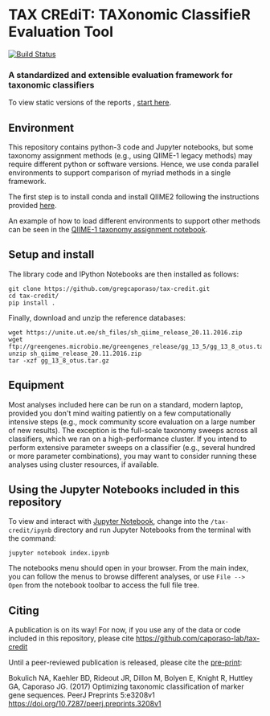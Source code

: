 # TAX CREdiT: TAXonomic ClassifieR Evaluation Tool

[![Build Status](https://travis-ci.org/caporaso-lab/tax-credit.svg?branch=master)](https://travis-ci.org/caporaso-lab/tax-credit)

### A standardized and extensible evaluation framework for taxonomic classifiers

To view static versions of the reports , [start here](https://github.com/caporaso-lab/tax-credit/blob/master/ipynb/Index.ipynb).


Environment
-----------------
This repository contains python-3 code and Jupyter notebooks, but some taxonomy assignment methods (e.g., using QIIME-1 legacy methods) may require different python or software versions. Hence, we use conda parallel environments to support comparison of myriad methods in a single framework.

The first step is to install conda and install QIIME2 following the instructions provided [here](https://docs.qiime2.org/2017.6/install/native/).

An example of how to load different environments to support other methods can be seen in the [QIIME-1 taxonomy assignment notebook](https://github.com/caporaso-lab/tax-credit/blob/master/ipynb/mock-community/taxonomy-assignment-qiime1.ipynb).


Setup and install
-----------------
The library code and IPython Notebooks are then installed as follows:

```
git clone https://github.com/gregcaporaso/tax-credit.git
cd tax-credit/
pip install .
```

Finally, download and unzip the reference databases:

```
wget https://unite.ut.ee/sh_files/sh_qiime_release_20.11.2016.zip
wget ftp://greengenes.microbio.me/greengenes_release/gg_13_5/gg_13_8_otus.tar.gz
unzip sh_qiime_release_20.11.2016.zip
tar -xzf gg_13_8_otus.tar.gz
```

Equipment
------------------
Most analyses included here can be run on a standard, modern laptop, provided you don't mind waiting patiently on a few computationally intensive steps (e.g., mock community score evaluation on a large number of new results). The exception is the full-scale taxonomy sweeps across all classifiers, which we ran on a high-performance cluster. If you intend to perform extensive parameter sweeps on a classifier (e.g., several hundred or more parameter combinations), you may want to consider running these analyses using cluster resources, if available.


Using the Jupyter Notebooks included in this repository
-------------------------------------------------------

To view and interact with [Jupyter Notebook](http://jupyter.org/), change into the ``/tax-credit/ipynb`` directory and run Jupyter Notebooks from the terminal with the command:

``jupyter notebook index.ipynb``

The notebooks menu should open in your browser. From the main index, you can follow the menus to browse different analyses, or use ``File --> Open`` from the notebook toolbar to access the full file tree.


Citing
------

A publication is on its way! For now, if you use any of the data or code included in this repository, please cite https://github.com/caporaso-lab/tax-credit

Until a peer-reviewed publication is released, please cite the [pre-print](https://peerj.com/preprints/3208/):

Bokulich NA, Kaehler BD, Rideout JR, Dillon M, Bolyen E, Knight R, Huttley GA, Caporaso JG. (2017) Optimizing taxonomic classification of marker gene sequences. PeerJ Preprints 5:e3208v1 https://doi.org/10.7287/peerj.preprints.3208v1

